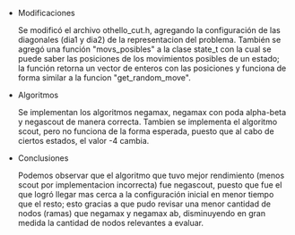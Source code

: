 * Modificaciones

  Se modificó el archivo othello_cut.h, agregando la configuración de las diagonales (dia1 y dia2) de la representacion del problema. También se agregó una función "movs_posibles" a la clase state_t con la cual se puede saber las posiciones de los movimientos posibles de un estado; la función retorna un vector de enteros con las posiciones y funciona de forma similar a la funcion "get_random_move".

* Algoritmos

  Se implementan los algoritmos negamax, negamax con poda alpha-beta y negascout de manera correcta. Tambien se implementa el algoritmo scout, pero no funciona de la forma esperada, puesto que al cabo de ciertos estados, el valor -4 cambia.

* Conclusiones

  Podemos observar que el algoritmo que tuvo mejor rendimiento (menos scout por implementacion incorrecta) fue negascout, puesto que fue el que logró llegar mas cerca a la configuración inicial en menor tiempo que el resto; esto gracias a que pudo revisar una menor cantidad de nodos (ramas) que negamax y negamax ab, disminuyendo en gran medida la cantidad de nodos relevantes a evaluar.
  
